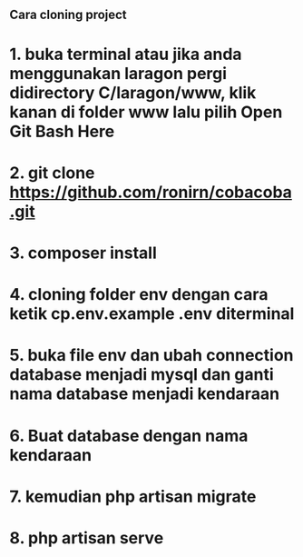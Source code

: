 ## Cara cloning project
# 1. buka terminal atau jika anda menggunakan laragon pergi didirectory C/laragon/www, klik kanan di folder www lalu pilih Open Git Bash Here
# 2. git clone https://github.com/ronirn/cobacoba.git
# 3. composer install
# 4. cloning folder env dengan cara ketik cp.env.example .env diterminal
# 5. buka file env dan ubah connection database menjadi mysql dan ganti nama database menjadi kendaraan
# 6. Buat database dengan nama kendaraan
# 7. kemudian php artisan migrate
# 8. php artisan serve



